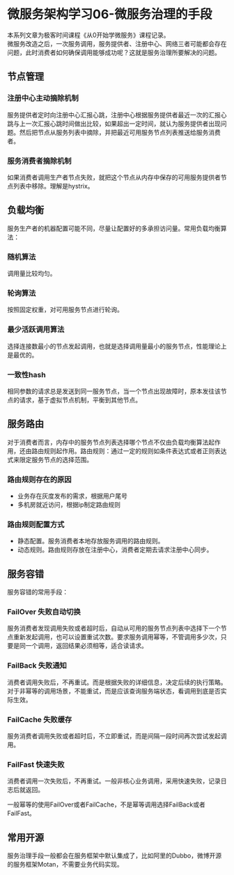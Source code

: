 # 微服务架构学习06-微服务治理的手段
本系列文章为极客时间课程《从0开始学微服务》课程记录。  
微服务改造之后，一次服务调用，服务提供者、注册中心、网络三者可能都会存在问题，此时消费者如何确保调用能够成功呢？这就是服务治理所要解决的问题。  

## 节点管理
### 注册中心主动摘除机制
服务提供者定时向注册中心汇报心跳，注册中心根据服务提供者最近一次的汇报心跳与上一次汇报心跳时间做出比较，如果超出一定时间，就认为服务提供者出现问题。然后把节点从服务列表中摘除，并把最近可用服务节点列表推送给服务消费者。

### 服务消费者摘除机制
如果消费者调用生产者节点失败，就把这个节点从内存中保存的可用服务提供者节点列表中移除。理解是hystrix。

## 负载均衡
服务生产者的机器配置可能不同，尽量让配置好的多承担访问量。常用负载均衡算法：
### 随机算法
调用量比较均匀。
### 轮询算法
按照固定权重，对可用服务节点进行轮询。
### 最少活跃调用算法
选择连接数最小的节点发起调用，也就是选择调用量最小的服务节点，性能理论上是最优的。
### 一致性hash
相同参数的请求总是发送到同一服务节点，当一个节点出现故障时，原本发往该节点的请求，基于虚拟节点机制，平衡到其他节点。  


## 服务路由
对于消费者而言，内存中的服务节点列表选择哪个节点不仅由负载均衡算法起作用，还由路由规则起作用。路由规则：通过一定的规则如条件表达式或者正则表达式来限定服务节点的选择范围。
### 路由规则存在的原因
- 业务存在灰度发布的需求，根据用户尾号
- 多机房就近访问，根据ip制定路由规则

### 路由规则配置方式
- 静态配置。服务消费者本地存放服务调用的路由规则。
- 动态规则。路由规则存放在注册中心，消费者定期去请求注册中心同步。


## 服务容错
服务容错的常用手段：
### FailOver 失败自动切换
服务消费者发现调用失败或者超时后，自动从可用的服务节点列表中选择下一个节点重新发起调用，也可以设置重试次数。要求服务调用幂等，不管调用多少次，只要是同一个调用，返回结果必须相等，适合读请求。

### FailBack 失败通知
消费者调用失败后，不再重试。而是根据失败的详细信息，决定后续的执行策略。对于非幂等的调用场景，不能重试，而是应该查询服务端状态，看调用到底是否实际生效。

### FailCache 失败缓存
服务消费者调用失败或者超时后，不立即重试，而是间隔一段时间再次尝试发起调用。

### FailFast 快速失败
消费者调用一次失败后，不再重试。一般非核心业务调用，采用快速失败，记录日志后就返回。

一般幂等的使用FailOver或者FailCache，不是幂等调用选择FailBack或者FailFast。

## 常用开源
服务治理手段一般都会在服务框架中默认集成了，比如阿里的Dubbo，微博开源的服务框架Motan，不需要业务代码实现。


























